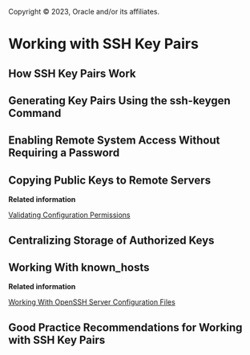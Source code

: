 Copyright © 2023, Oracle and/or its affiliates.

# Working with SSH Key Pairs

## How SSH Key Pairs Work

## Generating Key Pairs Using the ssh-keygen Command

## Enabling Remote System Access Without Requiring a Password

## Copying Public Keys to Remote Servers

**Related information**  


[Validating Configuration Permissions](openssh-ConfigureOpenSSHClient.md#)

## Centralizing Storage of Authorized Keys

## Working With known\_hosts

**Related information**  


[Working With OpenSSH Server Configuration Files](openssh-ConfiguringOpenSSHServer.md#)

## Good Practice Recommendations for Working with SSH Key Pairs

